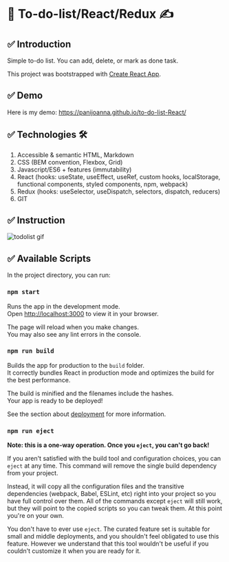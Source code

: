 # 📁 To-do-list/React/Redux ✍

## ✅ Introduction 
Simple to-do list. You can add, delete, or mark as done task.

This project was bootstrapped with [Create React App](https://github.com/facebook/create-react-app).

## ✅ Demo 
Here is my demo:
https://panijoanna.github.io/to-do-list-React/

## ✅ Technologies 🛠
1. Accessible & semantic HTML, Markdown
2. CSS (BEM convention, Flexbox, Grid)
3. Javascript/ES6 + features (immutability)
4. React (hooks: useState, useEffect, useRef, custom hooks, localStorage, functional components, styled components, npm, webpack)
5. Redux (hooks: useSelector, useDispatch, selectors, dispatch, reducers)
6. GIT

## ✅ Instruction
![todolist gif](https://user-images.githubusercontent.com/105354955/202869873-8f8128dc-ffee-4a31-bd03-2c0ade919311.gif)

## ✅ Available Scripts 

In the project directory, you can run:

### `npm start` 

Runs the app in the development mode.\
Open [http://localhost:3000](http://localhost:3000) to view it in your browser.

The page will reload when you make changes.\
You may also see any lint errors in the console.

### `npm run build`

Builds the app for production to the `build` folder.\
It correctly bundles React in production mode and optimizes the build for the best performance.

The build is minified and the filenames include the hashes.\
Your app is ready to be deployed!

See the section about [deployment](https://facebook.github.io/create-react-app/docs/deployment) for more information.

### `npm run eject`

**Note: this is a one-way operation. Once you `eject`, you can't go back!**

If you aren't satisfied with the build tool and configuration choices, you can `eject` at any time. This command will remove the single build dependency from your project.

Instead, it will copy all the configuration files and the transitive dependencies (webpack, Babel, ESLint, etc) right into your project so you have full control over them. All of the commands except `eject` will still work, but they will point to the copied scripts so you can tweak them. At this point you're on your own.

You don't have to ever use `eject`. The curated feature set is suitable for small and middle deployments, and you shouldn't feel obligated to use this feature. However we understand that this tool wouldn't be useful if you couldn't customize it when you are ready for it.

